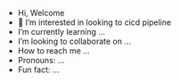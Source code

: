 -  Hi, Welcome 
- 👀 I’m interested in looking to cicd pipeline 
-  I’m currently learning ...
-  I’m looking to collaborate on ...
-  How to reach me ...
-  Pronouns: ...
-  Fun fact: ...

<!---
rohann54/rohann54 is a ✨ special ✨ repository because its `README.md` (this file) appears on your GitHub profile.
You can click the Preview link to take a look at your changes.
--->
